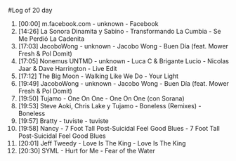 #Log of 20 day

1. [00:00] m.facebook.com - unknown - Facebook
1. [14:26] La Sonora Dinamita y Sabino - Transformando La Cumbia - Se Me Perdió La Cadenita
1. [17:03] JacoboWong - unknown - Jacobo Wong - Buen Día (feat. Mower Fresh & Pol Domit)
1. [17:05] Nonemus UNTMD - unknown - Luca C & Brigante Lucio - Nicolas Jaar & Dave Harrington - Live Edit
1. [17:12] The Big Moon - Walking Like We Do - Your Light
1. [19:49] JacoboWong - unknown - Jacobo Wong - Buen Día (feat. Mower Fresh & Pol Domit)
1. [19:50] Tujamo - One On One - One On One (con Sorana)
1. [19:53] Steve Aoki, Chris Lake y Tujamo - Boneless (Remixes) - Boneless
1. [19:57] Bratty - tuviste - tuviste
1. [19:58] Nancy - 7 Foot Tall Post-Suicidal Feel Good Blues - 7 Foot Tall Post-Suicidal Feel Good Blues
1. [20:01] Jeff Tweedy - Love Is The King - Love Is The King
1. [20:30] SYML - Hurt for Me - Fear of the Water
